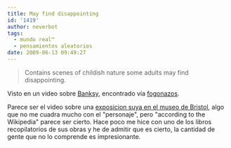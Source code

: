 ```yaml
---
title: May find disappointing
id: '1419'
author: neverbot
tags:
  - mundo real™
  - pensamientos aleatorios
date: 2009-06-13 09:49:27
---
```


> Contains scenes of childish nature some adults may find disappointing.

Visto en un video sobre [Banksy](http://en.wikipedia.org/wiki/Banksy), encontrado vía [fogonazos](http://fogonazos.blogspot.com/2009/06/banksy-vs-bristol-museum.html).

Parece ser el video sobre una [exposicion suya en el museo de Bristol](http://www.banksy.co.uk/), algo que no me cuadra mucho con el "personaje", pero "according to the Wikipedia" parece ser cierto. Hace poco me hice con uno de los libros recopilatorios de sus obras y he de admitir que es cierto, la cantidad de gente que no lo comprende es impresionante.
